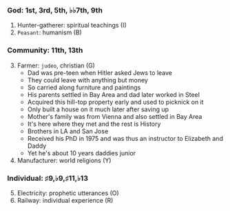 
### God: 1st, 3rd, 5th, ♭♭7th, 9th  
1. Hunter-gatherer: spiritual teachings  (I)
2. `Peasant`: humanism (B)
### Community: 11th, 13th
3. Farmer: `judeo`, christian (G)
   - Dad was pre-teen when Hitler asked Jews to leave
   - They could leave with anything but money
   - So carried along furniture and paintings
   - His parents settled in Bay Area and dad later worked in Steel
   - Acquired this hill-top property early and used to picknick on it
   - Only built a house on it much later after saving up
   - Mother's family was from Vienna and also settled in Bay Area
   - It's here where they met and the rest is History
   - Brothers in LA and San Jose
   - Received his PhD in 1975 and was thus an instructor to Elizabeth and Daddy
   - Yet he's about 10 years daddies junior
4. Manufacturer: world religions (Y)
### Individual: ♯9,♭9,♯11,♭13 
5. Electricity: prophetic utterances (O)
6. Railway: individual experience (R)

 
